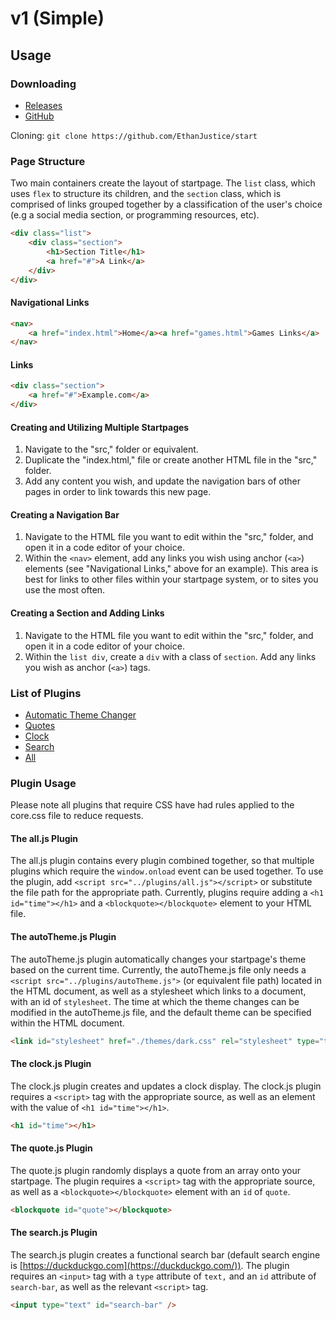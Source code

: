 # v1 (Simple)

## Usage

### Downloading

+ [Releases](https://github.com/EthanJustice/start/releases)
+ [GitHub](https://github.com/EthanJustice/start/)

Cloning: `git clone https://github.com/EthanJustice/start`

### Page Structure

Two main containers create the layout of startpage. The `list` class, which uses `flex` to structure its children, and the `section` class, which is comprised of links grouped together by a classification of the user's choice (e.g a social media section, or programming resources, etc).

```html
<div class="list">
    <div class="section">
        <h1>Section Title</h1>
        <a href="#">A Link</a>
    </div>
</div>
```

#### Navigational Links

```html
<nav>
    <a href="index.html">Home</a><a href="games.html">Games Links</a>
</nav>
```

#### Links

```html
<div class="section">
    <a href="#">Example.com</a>
</div>
```

#### Creating and Utilizing Multiple Startpages

1. Navigate to the "src," folder or equivalent.
2. Duplicate the "index.html," file or create another HTML file in the "src," folder.
3. Add any content you wish, and update the navigation bars of other pages in order to link towards this new page.

#### Creating a Navigation Bar

1. Navigate to the HTML file you want to edit within the "src," folder, and open it in a code editor of your choice.
2. Within the `<nav>` element, add any links you wish  using anchor (`<a>`) elements (see "Navigational Links," above for an example).  This area is best for links to other files within your startpage system, or to sites you use the most often.

#### Creating a Section and Adding Links

1. Navigate to the HTML file you want to edit within the "src," folder, and open it in a code editor of your choice.
2. Within the `list div`, create a `div` with a class of `section`.  Add any links you wish as anchor (`<a>`) tags.

### List of Plugins

+ [Automatic Theme Changer](https://github.com/EthanJustice/start/blob/master/plugins/autoTheme.js)
+ [Quotes](https://github.com/EthanJustice/start/blob/master/plugins/quote.js)
+ [Clock](https://github.com/EthanJustice/start/blob/master/plugins/clock.js)
+ [Search](https://github.com/EthanJustice/start/blob/master/plugins/search.js)
+ [All](https://github.com/EthanJustice/start/blob/master/plugins/all.js)

### Plugin Usage

Please note all plugins that require CSS have had rules applied to the core.css file to reduce requests.

#### The all.js Plugin

The all.js plugin contains every plugin combined together, so that multiple plugins which require the `window.onload` event can be used together.  To use the plugin, add `<script src="../plugins/all.js"></script>` or substitute the file path for the appropriate path.  Currently, plugins require adding a `<h1 id="time"></h1>` and a `<blockquote></blockquote>` element to your HTML file.

#### The autoTheme.js Plugin

The autoTheme.js plugin automatically changes your startpage's theme based on the current time.  Currently, the autoTheme.js file only needs a `<script src="../plugins/autoTheme.js">` (or equivalent file path) located in the HTML document, as well as a stylesheet which links to a document, with an id of `stylesheet`.  The time at which the theme changes can be modified in the autoTheme.js file, and the default theme can be specified within the HTML document.

```html
<link id="stylesheet" href="./themes/dark.css" rel="stylesheet" type="text/css" />
```

#### The clock.js Plugin

The clock.js plugin creates and updates a clock display.  The clock.js plugin requires a `<script>` tag with the appropriate source, as well as an element with the value of `<h1 id="time"></h1>`.

```html
<h1 id="time"></h1>
```

#### The quote.js Plugin

The quote.js plugin randomly displays a quote from an array onto your startpage.  The plugin requires a `<script>` tag with the appropriate source, as well as a `<blockquote></blockquote>` element with an `id` of `quote`.

```html
<blockquote id="quote"></blockquote>
```

#### The search.js Plugin

The search.js plugin creates a functional search bar (default search engine is [https://duckduckgo.com](https://duckduckgo.com/)).  The plugin requires an `<input>` tag with a `type` attribute of `text,` and an `id` attribute of `search-bar`, as well as the relevant `<script>` tag.

```html
<input type="text" id="search-bar" />
```
